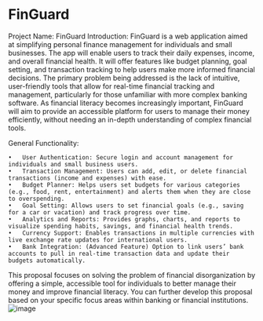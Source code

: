 # FinGuard
Project Name: FinGuard
Introduction:
FinGuard is a web application aimed at simplifying personal finance management for individuals and small businesses. The app will enable users to track their daily expenses, income, and overall financial health. It will offer features like budget planning, goal setting, and transaction tracking to help users make more informed financial decisions. The primary problem being addressed is the lack of intuitive, user-friendly tools that allow for real-time financial tracking and management, particularly for those unfamiliar with more complex banking software.
As financial literacy becomes increasingly important, FinGuard will aim to provide an accessible platform for users to manage their money efficiently, without needing an in-depth understanding of complex financial tools.

General Functionality:

	•	User Authentication: Secure login and account management for individuals and small business users.
	•	Transaction Management: Users can add, edit, or delete financial transactions (income and expenses) with ease.
	•	Budget Planner: Helps users set budgets for various categories (e.g., food, rent, entertainment) and alerts them when they are close to overspending.
	•	Goal Setting: Allows users to set financial goals (e.g., saving for a car or vacation) and track progress over time.
	•	Analytics and Reports: Provides graphs, charts, and reports to visualize spending habits, savings, and financial health trends.
	•	Currency Support: Enables transactions in multiple currencies with live exchange rate updates for international users.
	•	Bank Integration: (Advanced Feature) Option to link users’ bank accounts to pull in real-time transaction data and update their budgets automatically.

This proposal focuses on solving the problem of financial disorganization by offering a simple, accessible tool for individuals to better manage their money and improve financial literacy. You can further develop this proposal based on your specific focus areas within banking or financial institutions.
![image](https://github.com/user-attachments/assets/cc70fdea-7430-4d7e-89d4-81927d187d0a)
